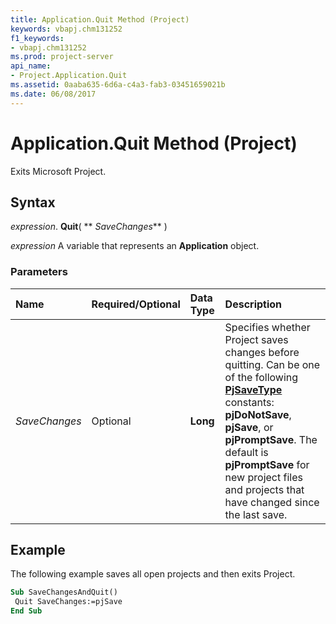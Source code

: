 ```yaml
---
title: Application.Quit Method (Project)
keywords: vbapj.chm131252
f1_keywords:
- vbapj.chm131252
ms.prod: project-server
api_name:
- Project.Application.Quit
ms.assetid: 0aaba635-6d6a-c4a3-fab3-03451659021b
ms.date: 06/08/2017
---
```



# Application.Quit Method (Project)

Exits Microsoft Project.


## Syntax

 _expression_. **Quit**( ** _SaveChanges_** )

 _expression_ A variable that represents an **Application** object.


### Parameters



|**Name**|**Required/Optional**|**Data Type**|**Description**|
|:-----|:-----|:-----|:-----|
| _SaveChanges_|Optional|**Long**|Specifies whether Project saves changes before quitting. Can be one of the following **[PjSaveType](pjsavetype-enumeration-project.md)** constants: **pjDoNotSave**, **pjSave**, or **pjPromptSave**. The default is **pjPromptSave** for new project files and projects that have changed since the last save.|

## Example

The following example saves all open projects and then exits Project.


```vb
Sub SaveChangesAndQuit() 
 Quit SaveChanges:=pjSave 
End Sub
```


